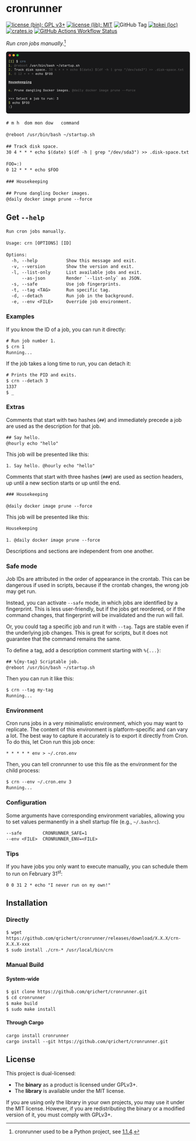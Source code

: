 # cronrunner

[![license (bin): GPL v3+](https://img.shields.io/badge/license-GPLv3+-blue)](https://www.gnu.org/licenses/gpl-3.0)
[![license (lib): MIT](https://img.shields.io/badge/license-MIT-blue)](https://opensource.org/license/mit)
![GitHub Tag](https://img.shields.io/github/v/tag/qrichert/cronrunner?sort=semver&filter=*.*.*&label=release)
[![tokei (loc)](https://tokei.rs/b1/github/qrichert/cronrunner?label=loc&style=flat)](https://github.com/XAMPPRocky/tokei)
[![crates.io](https://img.shields.io/crates/d/cronrunner?logo=rust&logoColor=white&color=orange)](https://crates.io/crates/cronrunner)
[![GitHub Actions Workflow Status](https://img.shields.io/github/actions/workflow/status/qrichert/cronrunner/ci.yml?label=tests)](https://github.com/qrichert/cronrunner/actions)

_Run cron jobs manually._[^1]

<p align="center">
  <img src="./cronrunner.png" alt="cronrunner">
</p>

```crontab
# m h  dom mon dow   command

@reboot /usr/bin/bash ~/startup.sh

## Track disk space.
30 4 * * * echo $(date) $(df -h | grep "/dev/sda3") >> .disk-space.txt

FOO=:)
0 12 * * * echo $FOO

### Housekeeping

## Prune dangling Docker images.
@daily docker image prune --force
```

## Get `--help`

```
Run cron jobs manually.

Usage: crn [OPTIONS] [ID]

Options:
  -h, --help           Show this message and exit.
  -v, --version        Show the version and exit.
  -l, --list-only      List available jobs and exit.
      --as-json        Render `--list-only` as JSON.
  -s, --safe           Use job fingerprints.
  -t, --tag <TAG>      Run specific tag.
  -d, --detach         Run job in the background.
  -e, --env <FILE>     Override job environment.
```

### Examples

If you know the ID of a job, you can run it directly:

```console
# Run job number 1.
$ crn 1
Running...
```

If the job takes a long time to run, you can detach it:

```console
# Prints the PID and exits.
$ crn --detach 3
1337
$ _
```

### Extras

Comments that start with two hashes (`##`) and immediately precede a job
are used as the description for that job.

```crontab
## Say hello.
@hourly echo "hello"
```

This job will be presented like this:

```
1. Say hello. @hourly echo "hello"
```

Comments that start with three hashes (`###`) are used as section
headers, up until a new section starts or up until the end.

```crontab
### Housekeeping

@daily docker image prune --force
```

This job will be presented like this:

```
Housekeeping

1. @daily docker image prune --force
```

Descriptions and sections are independent from one another.

### Safe mode

Job IDs are attributed in the order of appearance in the crontab. This
can be dangerous if used in scripts, because if the crontab changes, the
wrong job may get run.

Instead, you can activate `--safe` mode, in which jobs are identified by
a fingerprint. This is less user-friendly, but if the jobs get
reordered, or if the command changes, that fingerprint will be
invalidated and the run will fail.

Or, you could tag a specific job and run it with `--tag`. Tags are
stable even if the underlying job changes. This is great for scripts,
but it does not guarantee that the command remains the same.

To define a tag, add a description comment starting with `%{...}`:

```crontab
## %{my-tag} Scriptable job.
@reboot /usr/bin/bash ~/startup.sh
```

Then you can run it like this:

```console
$ crn --tag my-tag
Running...
```

### Environment

Cron runs jobs in a very minimalistic environment, which you may want to
replicate. The content of this environment is platform-specific and can
vary a lot. The best way to capture it accurately is to export it
directly from Cron. To do this, let Cron run this job once:

```crontab
* * * * * env > ~/.cron.env
```

Then, you can tell cronrunner to use this file as the environment for
the child process:

```console
$ crn --env ~/.cron.env 3
Running...
```

### Configuration

Some arguments have corresponding environment variables, allowing you to
set values permanently in a shell startup file (e.g., `~/.bashrc`).

```
--safe        CRONRUNNER_SAFE=1
--env <FILE>  CRONRUNNER_ENV=<FILE>
```

### Tips

If you have jobs you only want to execute manually, you can schedule
them to run on February 31<sup>st</sup>:

```crontab
0 0 31 2 * echo "I never run on my own!"
```

## Installation

### Directly

```console
$ wget https://github.com/qrichert/cronrunner/releases/download/X.X.X/crn-X.X.X-xxx
$ sudo install ./crn-* /usr/local/bin/crn
```

### Manual Build

#### System-wide

```console
$ git clone https://github.com/qrichert/cronrunner.git
$ cd cronrunner
$ make build
$ sudo make install
```

#### Through Cargo

```shell
cargo install cronrunner
cargo install --git https://github.com/qrichert/cronrunner.git
```

## License

This project is dual-licensed:

- The **binary** as a product is licensed under GPLv3+.
- The **library** is available under the MIT license.

If you are using only the library in your own projects, you may use it
under the MIT license. However, if you are redistributing the binary or
a modified version of it, you must comply with GPLv3+.

[^1]:
    cronrunner used to be a Python project, see
    [1.1.4](https://github.com/qrichert/cronrunner/tree/1.1.4).
